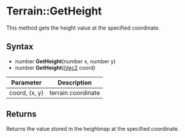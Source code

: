 # Terrain::GetHeight

This method gets the height value at the specified coordinate.

## Syntax

- number **GetHeight**(number x, number y)
- number **GetHeight**([iVec2](iVec2.md) coord)

| Parameter | Description |
|---|---|
| coord, (x, y) | terrain coordinate |

## Returns

Returns the value stored in the heightmap at the specified coordinate.
